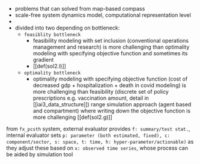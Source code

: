 - problems that can solved from map-based compass
- scale-free system dynamics model, computational representation level 
- 
- divided into two depending on bottleneck: 
	- `feasiblity bottleneck`
		- feasibility modeling with set inclusion (conventional operations management and research) is more challenging than optimality modeling with specifying objective function and sometimes its gradient 
		- [[def(sol2.l)]] 
	- `optimality bottleneck`
		- optimality modeling with specifying objective function (cost of decreased gdp  + hospitalization + death in covid modeling) is more challenging than feasibility (discrete set of policy prescriptions e.g. vaccination amount, detail in [[iai3_data_structure]]) range simulation approach (agent based and compartment) where writing down the objective function is more challenging [[def(sol2.g)]] 

from `fx_pcsth` system, external evaluator provides `f: summary/test stat.`, internal evaluator sets `p: parameter (both estimated, fixed), c: component/sector, s: space, t: time, h: hyper-parameter/actionable)` as they adjust these based on `x: observed time series`, whose process can be aided by simulation tool